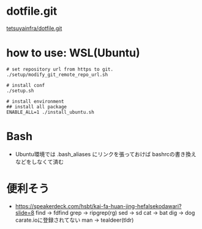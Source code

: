 
# dotfile.git

[tetsuyainfra/dotfile.git](https://github.com/tetsuyainfra/dotfile.git)

# how to use: WSL(Ubuntu)
```
# set repository url from https to git.
./setup/modify_git_remote_repo_url.sh

# install conf
./setup.sh

# install environment
## install all package
ENABLE_ALL=1 ./install_ubuntu.sh

```




# Bash
- Ubuntu環境では .bash_aliases にリンクを張っておけば
  bashrcの書き換えなどをしなくて済む


# 便利そう
- https://speakerdeck.com/hsbt/kai-fa-huan-jing-hefalsekodawari?slide=8
find -> fdfind
grep -> ripgrep(rg)
sed -> sd
cat -> bat
dig -> dog carate.ioに登録されてない
man -> tealdeer(tldr)
